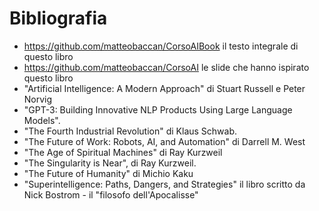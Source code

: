 # Bibliografia

- https://github.com/matteobaccan/CorsoAIBook il testo integrale di questo libro
- https://github.com/matteobaccan/CorsoAI le slide che hanno ispirato questo libro
- "Artificial Intelligence: A Modern Approach" di Stuart Russell e Peter Norvig
- "GPT-3: Building Innovative NLP Products Using Large Language Models".
- "The Fourth Industrial Revolution" di Klaus Schwab.
- "The Future of Work: Robots, AI, and Automation" di Darrell M. West
- "The Age of Spiritual Machines" di Ray Kurzweil
- "The Singularity is Near", di Ray Kurzweil.
- "The Future of Humanity" di Michio Kaku
- "Superintelligence: Paths, Dangers, and Strategies" il libro scritto da Nick Bostrom - il "filosofo dell'Apocalisse"
